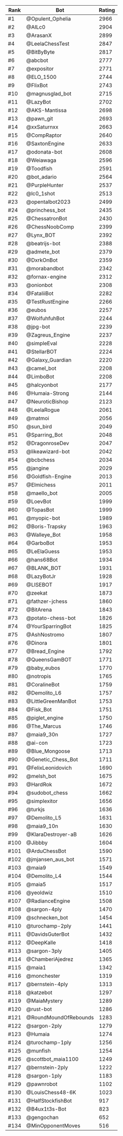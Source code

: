 Rank|Bot|Rating
---|---|---
#1|@Opulent_Ophelia|2966
#2|@AILc0|2904
#3|@ArasanX|2899
#4|@LeelaChessTest|2847
#5|@BitByByte|2817
#6|@abcbot|2777
#7|@expositor|2771
#8|@ELO_1500|2744
#9|@FlixBot|2743
#10|@magnusglad_bot|2715
#11|@LazyBot|2702
#12|@AKS-Mantissa|2698
#13|@pawn_git|2693
#14|@xxSaturnxx|2663
#15|@CompRaptor|2640
#16|@SaxtonEngine|2633
#17|@odonata-bot|2608
#18|@Weiawaga|2596
#19|@Toodfish|2591
#20|@bot_adario|2564
#21|@PurpleHunter|2537
#22|@lc0_1shot|2513
#23|@opentalbot2023|2499
#24|@princhess_bot|2435
#25|@ChessatronBot|2430
#26|@ChessNoobComp|2399
#27|@Lynx_BOT|2392
#28|@beatrijs-bot|2388
#29|@admete_bot|2379
#30|@DxrkOnBot|2359
#31|@morabandbot|2342
#32|@fornax-engine|2312
#33|@onionbot|2308
#34|@FataliiBot|2282
#35|@TestRustEngine|2266
#36|@eubos|2257
#37|@WolfuhfuhBot|2244
#38|@jpg-bot|2239
#39|@Zagreus_Engine|2237
#40|@simpleEval|2228
#41|@StellarBOT|2224
#42|@Galaxy_Guardian|2220
#43|@camel_bot|2208
#44|@LimboBot|2208
#45|@halcyonbot|2177
#46|@Humaia-Strong|2144
#47|@NeuroticBishop|2123
#48|@LeelaRogue|2061
#49|@matmoi|2056
#50|@sun_bird|2049
#51|@Sparring_Bot|2048
#52|@DragonroseDev|2047
#53|@likeawizard-bot|2042
#54|@bcbchess|2034
#55|@jangine|2029
#56|@Goldfish-Engine|2013
#57|@Elmichess|2011
#58|@maello_bot|2005
#59|@LoevBot|1999
#60|@TopasBot|1999
#61|@myopic-bot|1989
#62|@Boris-Trapsky|1963
#63|@Walleye_Bot|1958
#64|@GarboBot|1953
#65|@LeElaGuess|1953
#66|@hans68Bot|1934
#67|@BLANK_BOT|1931
#68|@LazyBotJr|1928
#69|@LISEBOT|1917
#70|@zeekat|1873
#71|@fathzer-jchess|1860
#72|@BitArena|1843
#73|@potato-chess-bot|1826
#74|@YourSparringBot|1825
#75|@AshNostromo|1807
#76|@Dinora|1801
#77|@Bread_Engine|1792
#78|@QueensGamBOT|1771
#79|@baby_eubos|1770
#80|@notropis|1765
#81|@CoralineBot|1759
#82|@Demolito_L6|1757
#83|@LittleGreenManBot|1753
#84|@Fisk_Bot|1751
#85|@piglet_engine|1750
#86|@The_Marcus|1746
#87|@maia9_30n|1727
#88|@ai-con|1723
#89|@Blue_Mongoose|1713
#90|@Genetic_Chess_Bot|1711
#91|@FelixLeonidovich|1690
#92|@melsh_bot|1675
#93|@HardRok|1672
#94|@sudobot_chess|1662
#95|@simplexitor|1656
#96|@turkjs|1636
#97|@Demolito_L5|1631
#98|@maia9_10n|1630
#99|@KlaraDestroyer-aB|1626
#100|@Jibbby|1604
#101|@ArduChessBot|1590
#102|@jmjansen_aus_bot|1571
#103|@maia9|1549
#104|@Demolito_L4|1544
#105|@maia5|1517
#106|@yeoldwiz|1510
#107|@RadianceEngine|1508
#108|@sargon-4ply|1470
#109|@schnecken_bot|1454
#110|@turochamp-2ply|1441
#111|@DavidsGuterBot|1432
#112|@DeepKalle|1418
#113|@sargon-3ply|1405
#114|@ChamberiAjedrez|1365
#115|@maia1|1342
#116|@monchester|1319
#117|@bernstein-4ply|1313
#118|@katzebot|1297
#119|@MaiaMystery|1289
#120|@rust-bot|1286
#121|@RoundMoundOfRebounds|1283
#122|@sargon-2ply|1279
#123|@Humaia|1274
#124|@turochamp-1ply|1256
#125|@munfish|1254
#126|@scottbot_maia1100|1249
#127|@bernstein-2ply|1222
#128|@sargon-1ply|1183
#129|@pawnrobot|1102
#130|@LouisChess48-6K|1023
#131|@HalfStockfishBot|917
#132|@B4ux1t3s-Bot|823
#133|@gengochan|652
#134|@MinOpponentMoves|516
